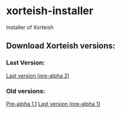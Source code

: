 # xorteish-installer
Installer of Xorteish

## Download Xorteish versions:
### Last Version:
[Last version (pre-alpha 2) ](https://github.com/drarixdev/xorteish/archive/pre-alpha2.zip)

### Old versions:
[Pre-alpha 1.1](https://github.com/drarixdev/xorteish/archive/pre-alpha1-1.zip)
[Last version (pre-alpha 1) ](https://github.com/drarixdev/xorteish/archive/pre-alpha1.zip)

